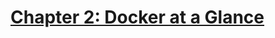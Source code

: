 # [Chapter 2: Docker at a Glance](https://github.com/rusrushal13/Docker-Up-and-Running-Notes/blob/master/Chapter2.md#chapter-2-docker-at-a-glance)

